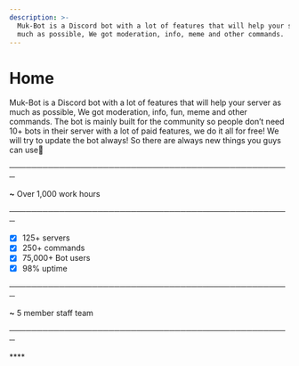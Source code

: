 ```yaml
---
description: >-
  Muk-Bot is a Discord bot with a lot of features that will help your server as
  much as possible, We got moderation, info, meme and other commands.
---
```


# Home

Muk-Bot is a Discord bot with a lot of features that will help your server as much as possible, We got moderation, info, fun, meme and other commands. The bot is mainly built for the community so people don’t need 10+ bots in their server with a lot of paid features, we do it all for free! We will try to update the bot always! So there are always new things you guys can use🧡   
  
───────────────────────────────────────────────────

**~** Over 1,000 work hours

───────────────────────────────────────────────────

* [x] 125+ servers
* [x] 250+ commands
* [x] 75,000+ Bot users
* [x] 98% uptime

───────────────────────────────────────────────────

**~** 5 member staff team

───────────────────────────────────────────────────

\*\*\*\*

